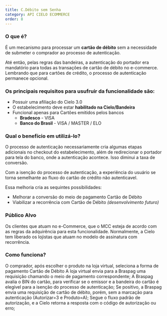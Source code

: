```yaml
---
title: C.Débito sem Senha
category: API CIELO ECOMMERCE
order: 8
---
```


### O que é?

É um mecanismo para processar um **cartão de débito** sem a necessidade de submeter o comprador ao processo de autenticação.

Até então, pelas regras das bandeiras, a autenticação do portador era mandatório para todas as transações de cartão de débito no e-commerce. Lembrando que para cartões de crédito, o processo de autenticação permanece opcional. 

### Os principais requisitos para usufruir da funcionalidade são:

- Possuir uma afiliação do Cielo 3.0
- O estabelecimento deve estar **habilitado na Cielo/Bandeira**
- Funcional apenas para  Cartões emitidos pelos bancos
    - **Bradesco** - VISA
    - **Banco do Brasil** - VISA / MASTER / ELO

### Qual o benefício em utilizá-lo?

O processo de autenticação necessariamente cria algumas etapas adicionais no checkout do estabelecimento, além de redirecionar o portador para tela do banco, onde a autenticação acontece. 
Isso diminui a taxa de conversão.

Com a isenção do processo de autenticação, a experiência do usuário se torna semelhante ao fluxo do cartão de crédito não autenticavel.

Essa melhoria cria as sequintes possibilidades:

- Melhorar a conversão do meio de pagamento Cartão de Débito
- Viabilizar a recorrência com Cartão de Débito *(desenvolvimento futuro)*

### Público Alvo

Os clientes que atuam no e-Commerce, que o MCC esteja de acordo com as regras da adquirência para esta funcionalidade.
Normalmente, a Cielo tem liberado os lojistas que atuam no modelo de assinatura com recorrência.

### Como funciona?

O comprador, após escolher o produto na loja virtual, seleciona a forma de pagamento Cartão de Débito
A loja virtual envia para a Braspag uma requisição chamando o meio de pagamento correspondente;
A Braspag avalia o BIN do cartão, para verificar se o emissor e a bandeira do cartão é elegível para a isenção do processo de autenticação;
Se positivo, a Braspag envia uma requisição de cartão de débito, porém, sem a marcação para autenticação (Autorizar=3 e Produto=A);
Segue o fluxo padrão de autorização, e a Cielo retorna a resposta com o código de autorização ou erro;
 
